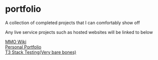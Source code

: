 # portfolio
A collection of completed projects that I can comfortably show off

Any live service projects such as hosted websites will be linked to below

[MMO Wiki](https://living-lore.web.app/)  
[Personal Portfolio](https://bailey-long.github.io/src/index/)  
[T3 Stack Testing(Very bare bones)](https://t3-playground-b16w8l1k0-bailey-long.vercel.app)
